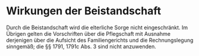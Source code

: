 # Wirkungen der Beistandschaft

Durch die Beistandschaft wird die elterliche Sorge nicht eingeschränkt. Im Übrigen gelten die Vorschriften über die Pflegschaft mit Ausnahme derjenigen über die Aufsicht des Familiengerichts und die Rechnungslegung sinngemäß; die §§ 1791, 1791c Abs. 3 sind nicht anzuwenden.